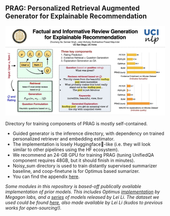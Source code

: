 PRAG: Personalized Retrieval Augmented Generator for Explainable Recommendation
---
<img src="assets/FdzRGDeUoAEtel8.jpeg" alt="drawing" style="width:700px;"/>

Directory for training components of PRAG is mostly self-contained. 
- Guided generator is the inference directory, with dependency on trained personalized retriever and embedding estimator.
- The implementation is losely Huggingface🤗-like (i.e. they will look similar to other pipelines using the HF ecosystem). 
- We recommend an 24-GB GPU for training PRAG (tuning UnifiedQA component requires 48GB, but it should finish in minutes).
- Noisy_sum directory is used to train distantly supervised summarizer baseline, and coop-finetune is for Optimus based sumarizer.
- You can find the appendix [here](assets/2022FA_appendix.pdf).

*Some modules in this repository is based-off publically available implementation of prior models. This includes Optimus [implementation](https://github.com/megagonlabs/coop) by Megagon labs, and a [series](https://github.com/lileipisces/NLG4RS) of models released by Lei Li. The dataset we used could be found [here](https://lifehkbueduhk-my.sharepoint.com/personal/16484134_life_hkbu_edu_hk/_layouts/15/onedrive.aspx?id=%2Fpersonal%2F16484134%5Flife%5Fhkbu%5Fedu%5Fhk%2FDocuments%2FCIKM20%2DNETE%2DDatasets&ga=1), also made available by Lei Li (kudos to previous works for open-sourcing!).*
